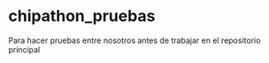 # chipathon_pruebas
Para hacer pruebas entre nosotros antes de trabajar en el repositorio principal
